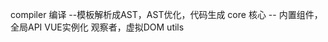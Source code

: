 compiler 编译 --模板解析成AST，AST优化，代码生成
core 核心 -- 内置组件，全局API VUE实例化 观察者，虚拟DOM utils




























